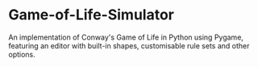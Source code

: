 # Game-of-Life-Simulator
An implementation of Conway's Game of Life in Python using Pygame, featuring an editor with built-in shapes, customisable rule sets and other options.

